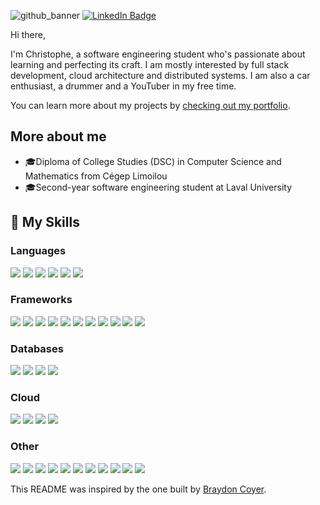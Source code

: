 
![github_banner](https://user-images.githubusercontent.com/58085585/166309526-a8cc7440-86b1-44b8-bf92-1b0e2d6de1e6.png)
[![LinkedIn Badge](https://img.shields.io/badge/LinkedIn-Profile-informational?style=flat&logo=linkedin&logoColor=white&color=0D76A8)](https://www.linkedin.com/in/cduchesne-1/)

Hi there,

I'm Christophe, a software engineering student who's passionate about learning and perfecting its craft. I am mostly interested by full stack development, cloud architecture and distributed systems. I am also a car enthusiast, a drummer and a YouTuber in my free time.

You can learn more about my projects by [checking out my portfolio](https://cduchesne1.github.io/).

## More about me
- 🎓Diploma of College Studies (DSC) in Computer Science and Mathematics from Cégep Limoilou
- 🎓Second-year software engineering student at Laval University

## 💼 My Skills
### Languages
![](https://img.shields.io/badge/Code-JavaScript-informational?style=flat&logo=JavaScript&logoColor=white&color=4AB197)
![](https://img.shields.io/badge/Code-TypeScript-informational?style=flat&logo=TypeScript&logoColor=white&color=4AB197)
![](https://img.shields.io/badge/Code-Java-informational?style=flat&logo=Java&logoColor=white&color=4AB197)
![](https://img.shields.io/badge/Code-C++-informational?style=flat&logo=C++&logoColor=white&color=4AB197)
![](https://img.shields.io/badge/Code-Python-informational?style=flat&logo=Python&logoColor=white&color=4AB197)
![](https://img.shields.io/badge/Code-Dart-informational?style=flat&logo=Dart&logoColor=white&color=4AB197)

### Frameworks
![](https://img.shields.io/badge/Code-Flutter-informational?style=flat&logo=flutter&logoColor=white&color=4AB197)
![](https://img.shields.io/badge/Code-React-informational?style=flat&logo=react&logoColor=white&color=4AB197)
![](https://img.shields.io/badge/Code-VueJS-informational?style=flat&logo=vue&logoColor=white&color=4AB197)
![](https://img.shields.io/badge/Code-NestJS-informational?style=flat&logo=nestjs&logoColor=white&color=4AB197)
![](https://img.shields.io/badge/Code-Next.js-informational?style=flat&logo=next.js&logoColor=white&color=4AB197)
![](https://img.shields.io/badge/Style-CSS-informational?style=flat&logo=css3&logoColor=white&color=4AB197)
![](https://img.shields.io/badge/Style-Tailwind-informational?style=flat&logo=Tailwind-CSS&logoColor=white&color=4AB197)
![](https://img.shields.io/badge/Test-Jest-informational?style=flat&logo=jest&logoColor=white&color=4AB197)
![](https://img.shields.io/badge/Test-JUnit-informational?style=flat&logo=junit&logoColor=white&color=4AB197)
![](https://img.shields.io/badge/Test-PyTest-informational?style=flat&logo=pytest&logoColor=white&color=4AB197)
![](https://img.shields.io/badge/Test-Mockito-informational?style=flat&logo=mockito&logoColor=white&color=4AB197)

### Databases
![](https://img.shields.io/badge/Code-MongoDB-informational?style=flat&logo=MongoDB&logoColor=white&color=4AB197)
![](https://img.shields.io/badge/Code-MySQL-informational?style=flat&logo=MySQL&logoColor=white&color=4AB197)
![](https://img.shields.io/badge/Code-CloudFirestore-informational?style=flat&logo=Firebase&logoColor=white&color=4AB197)
![](https://img.shields.io/badge/Code-Neo4j-informational?style=flat&logo=Neo4j&logoColor=white&color=4AB197)

### Cloud
![](https://img.shields.io/badge/Tools-Firebase-informational?style=flat&logo=Firebase&logoColor=white&color=4AB197)
![](https://img.shields.io/badge/Tools-CloudRun-informational?style=flat&logo=cloudrun&logoColor=white&color=4AB197)
![](https://img.shields.io/badge/Tools-Heroku-informational?style=flat&logo=heroku&logoColor=white&color=4AB197)
![](https://img.shields.io/badge/Tools-AWS-informational?style=flat&logo=aws&logoColor=white&color=4AB197)

### Other
![](https://img.shields.io/badge/Tools-Docker-informational?style=flat&logo=docker&logoColor=white&color=4AB197)
![](https://img.shields.io/badge/Tools-Netlify-informational?style=flat&logo=netlify&logoColor=white&color=4AB197)
![](https://img.shields.io/badge/Tools-Actions-informational?style=flat&logo=github-actions&logoColor=white&color=4AB197)
![](https://img.shields.io/badge/Tools-NPM-informational?style=flat&logo=npm&logoColor=white&color=4AB197)
![](https://img.shields.io/badge/Tools-Postman-informational?style=flat&logo=Postman&logoColor=white&color=4AB197)
![](https://img.shields.io/badge/Tools-Photoshop-informational?style=flat&logo=Adobe-Photoshop&logoColor=white&color=4AB197)
![](https://img.shields.io/badge/Tools-Illustrator-informational?style=flat&logo=Adobe-Illustrator&logoColor=white&color=4AB197)
![](https://img.shields.io/badge/Tools-AdobeXD-informational?style=flat&logo=Adobe-XD&logoColor=white&color=4AB197)
![](https://img.shields.io/badge/Tools-GitHub-informational?style=flat&logo=GitHub&logoColor=white&color=4AB197)
![](https://img.shields.io/badge/Tools-GitLab-informational?style=flat&logo=GitLab&logoColor=white&color=4AB197)
![](https://img.shields.io/badge/Tools-Jira-informational?style=flat&logo=Jira-Software&logoColor=white&color=4AB197)



This README was inspired by the one built by [Braydon Coyer](https://daily.dev/blog/creating-a-killer-github-profile-readme-part-1/).
